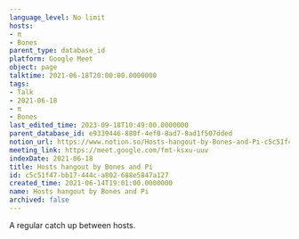 ```yaml
---
language_level: No limit
hosts:
- π
- Bones
parent_type: database_id
platform: Google Meet
object: page
talktime: 2021-06-18T20:00:00.0000000
tags:
- Talk
- 2021-06-18
- π
- Bones
last_edited_time: 2023-09-18T10:49:00.0000000
parent_database_id: e9339446-880f-4ef0-8ad7-8ad1f507dded
notion_url: https://www.notion.so/Hosts-hangout-by-Bones-and-Pi-c5c51f47bb17444ca802688e5847a127
meeting_link: https://meet.google.com/fmt-ksxu-uuv
indexDate: 2021-06-18
title: Hosts hangout by Bones and Pi
id: c5c51f47-bb17-444c-a802-688e5847a127
created_time: 2021-06-14T19:01:00.0000000
name: Hosts hangout by Bones and Pi
archived: false
---
```


A regular catch up between hosts.


